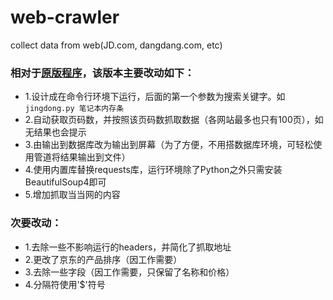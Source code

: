 # web-crawler
collect data from web(JD.com, dangdang.com, etc)

### 相对于[原版程序](https://github.com/LewisTian/RAM-JD)，该版本主要改动如下：
- 1.设计成在命令行环境下运行，后面的第一个参数为搜索关键字。如`jingdong.py 笔记本内存条`
- 2.自动获取页码数，并按照该页码数抓取数据（各网站最多也只有100页），如无结果也会提示
- 3.由输出到数据库改为输出到屏幕（为了方便，不用搭数据库环境，可轻松使用管道将结果输出到文件）
- 4.使用内置库替换requests库，运行环境除了Python之外只需安装BeautifulSoup4即可
- 5.增加抓取当当网的内容

### 次要改动：
- 1.去除一些不影响运行的headers，并简化了抓取地址
- 2.更改了京东的产品排序（因工作需要）
- 3.去除一些字段（因工作需要，只保留了名称和价格）
- 4.分隔符使用'$'符号
